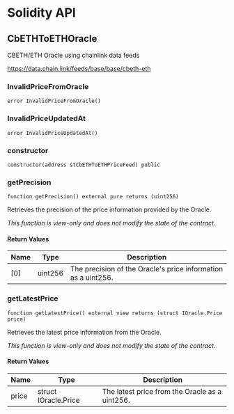 # Solidity API

## CbETHToETHOracle

CBETH/ETH Oracle using chainlink data feeds

 https://data.chain.link/feeds/base/base/cbeth-eth

### InvalidPriceFromOracle

```solidity
error InvalidPriceFromOracle()
```

### InvalidPriceUpdatedAt

```solidity
error InvalidPriceUpdatedAt()
```

### constructor

```solidity
constructor(address stCbETHToETHPriceFeed) public
```

### getPrecision

```solidity
function getPrecision() external pure returns (uint256)
```

Retrieves the precision of the price information provided by the Oracle.

_This function is view-only and does not modify the state of the contract._

#### Return Values

| Name | Type | Description |
| ---- | ---- | ----------- |
| [0] | uint256 | The precision of the Oracle's price information as a uint256. |

### getLatestPrice

```solidity
function getLatestPrice() external view returns (struct IOracle.Price price)
```

Retrieves the latest price information from the Oracle.

_This function is view-only and does not modify the state of the contract._

#### Return Values

| Name | Type | Description |
| ---- | ---- | ----------- |
| price | struct IOracle.Price | The latest price from the Oracle as a uint256. |

